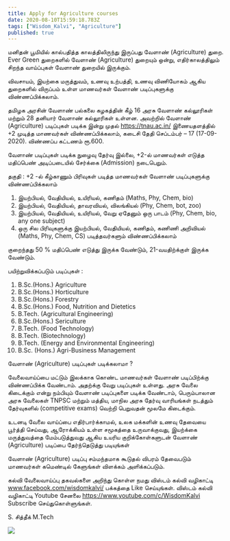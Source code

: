 ```yaml
---
title: Apply for Agriculture courses
date: 2020-08-10T15:59:18.783Z
tags: ["Wisdom_Kalvi", "Agriculture"]
published: true
---
```


மனிதன் பூமியில் கால்பதித்த காலத்திலிருந்து இருப்பது வேளாண் (Agriculture) துறை. Ever Green துறைகளில் வேளாண் (Agriculture) துறையும் ஒன்று, எதிர்காலத்திலும் சிறந்த வாய்ப்புகள் வேளாண் துறையில் இருக்கும்.

விவசாயம், இயற்கை மருத்துவம், உணவு உற்பத்தி, உணவு விணியோகம் ஆகிய துறைகளில் விருப்பம் உள்ள மாணவர்கள் வேளாண் படிப்புகளுக்கு விண்ணப்பிக்கலாம்.

தமிழக அரசின் வேளாண் பல்கலை கழகத்தின் கீழ் 16 அரசு வேளாண் கல்லூரிகள் மற்றும் 28 தனியார் வேளாண் கல்லூரிகள் உள்ளன. அவற்றில் வேளாண் (Agriculture) படிப்புகள் படிக்க இன்று முதல் https://tnau.ac.in/ இணையதளத்தில் +2 முடித்த மாணவர்கள் விண்ணப்பிக்கலாம், கடைசி தேதி செப்டம்பர் – 17 (17-09-2020). விண்ணப்ப கட்டணம் ரூ.600.

வேளாண் படிப்புகள் படிக்க நுழைவு தேர்வு இல்லை, +2-ல் மாணவர்கள் எடுத்த மதிப்பெண் அடிப்படையில் சேர்க்கை (Admission) நடைபெறும்.

தகுதி : +2 -ல் கீழ்காணும் பிரிவுகள் படித்த மாணவர்கள் வேளாண் படிப்புகளுக்கு விண்ணப்பிக்கலாம்

1. இயற்பியல், வேதியியல், உயிரியல், கணிதம் (Maths, Phy, Chem, bio)
2. இயற்பியல், வேதியியல், தாவரவியல், விலங்கியல் (Phy, Chem, bot, zoo)
3. இயற்பியல், வேதியியல், உயிரியல், வேறு ஏதேனும் ஒரு பாடம் (Phy, Chem, bio, any one subject)
4. ஒரு சில பிரிவுகளுக்கு இயற்பியல், வேதியியல், கணிதம், கணிணி அறிவியல் (Maths, Phy, Chem, CS) படித்தவர்களும் விண்ணப்பிக்கலாம்

குறைந்தது 50 % மதிப்பெண் எடுத்து இருக்க வேண்டும், 21-வயதிற்க்குள் இருக்க வேண்டும்.

பயிற்றுவிக்கப்படும் படிப்புகள் :

1. B.Sc.(Hons.) Agriculture
2. B.Sc.(Hons.) Horticulture
3. B.Sc.(Hons.) Forestry
4. B.Sc.(Hons.) Food, Nutrition and Dietetics
5. B.Tech. (Agricultural Engineering)
6. B.Sc.(Hons.) Sericulture
7. B.Tech. (Food Technology)
8. B.Tech. (Biotechnology)
9. B.Tech. (Energy and Environmental Engineering)
10. B.Sc. (Hons.) Agri-Business Management

வேளாண் (Agriculture) படிப்புகள் படிக்கலாமா ?

வேலைவாய்ப்பை மட்டும் இலக்காக கொண்ட மாணவர்கள் வேளாண் படிப்பிற்க்கு விண்ணப்பிக்க வேண்டாம். அதற்க்கு வேறு படிப்புகள் உள்ளது. அரசு வேலை கிடைக்கும் என்று நம்பியும் வேளாண் படிப்புகளை படிக்க வேண்டாம், பெரும்பாலான அரசு வேலைகள் TNPSC மற்றும் மத்திய, மாநில அரசு தேர்வு வாரியங்கள் நடத்தும் தேர்வுகளில் (competitive exams) வெற்றி பெறுவதன் மூலமே கிடைக்கும்.

உடனடி வேலை வாய்ப்பை எதிர்பார்க்காமல், உலக மக்களின் உணவு தேவையை பூர்த்தி செய்வது, ஆரோக்கியம் உள்ள சமூகத்தை உருவாக்குவது, இயற்க்கை மருத்துவத்தை மேம்படுத்துவது ஆகிய உயரிய குறிக்கோள்களுடன் வேளாண் (Agriculture) படிப்பை தேர்ந்தெடுத்து படியுங்கள்

வேளாண் (Agriculture) படிப்பு சம்மந்தமாக கூடுதல் விபரம் தேவைபடும் மாணவர்கள் கமெண்டில் கேளுங்கள் விளக்கம் அளிக்கப்படும்.

கல்வி வேலைவாய்ப்பு தகவல்களை அறிந்து கொள்ள நமது விஸ்டம் கல்வி வழிகாட்டி www.facebook.com/wisdomkalvi/ பக்கத்தை Like செய்யுங்கள்.
விஸ்டம் கல்வி வழிகாட்டி Youtube சேனலை https://www.youtube.com/c/WisdomKalvi Subscribe செய்துகொள்ளுங்கள்.


S. சித்தீக் M.Tech

<img src='/images/uploads/agriculture1.jpeg'/>



